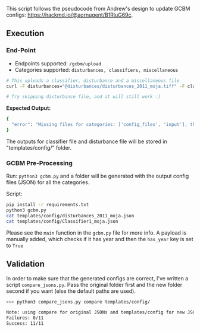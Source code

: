 This script follows the pseudocode from Andrew's design to update GCBM configs: https://hackmd.io/@aornugent/B1RluG69c.

## Execution

### End-Point

* Endpoints supported: `/gcbm/upload`
* Categories supported: `disturbances, classifiers, miscellaneous`

```bash
# This uploads a classifier, disturbance and a miscellaneous file
curl -F disturbances="@disturbances/disturbances_2011_moja.tiff" -F classifiers="@classifiers/Classifier1_moja.tiff" http://localhost:8080/gcbm/upload

# Try skipping disturbance file, and it will still work :)
```

**Expected Output:**

```bash
{
  "error": "Missing files for categories: ['config_files', 'input'], they are required for the simulation to run"
}
```

The outputs for classifier file and disturbance file will be stored in "templates/config/" folder.

### GCBM Pre-Processing

Run: `python3 gcbm.py` and a folder will be generated with the output config files (JSON) for all the categories.

Script:

```bash
pip install -r requirements.txt
python3 gcbm.py
cat templates/config/disturbances_2011_moja.json
cat templates/config/Classifier1_moja.json
```

Please see the `main` function in the `gcbm.py` file for more info. A payload is manually added, which checks if it has year and then the `has_year` key is set to `True`

## Validation

In order to make sure that the generated configs are correct, I've written a script `compare_jsons.py`. Pass the original folder first and the new folder second if you want (else the default paths are used).

```bash
>>> python3 compare_jsons.py compare templates/config/

Note: using compare for original JSONs and templates/config for new JSONs folders.
Failures: 0/11
Success: 11/11
```
